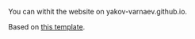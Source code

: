 You can withit the website on yakov-varnaev.github.io.

Based on [this template](https://github.com/codewithsadee/vcard-personal-portfolio).
